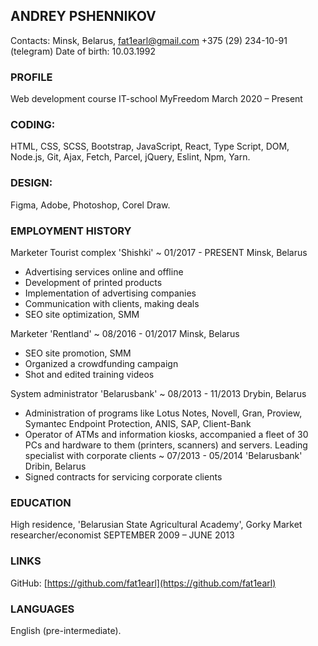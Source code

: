 ## ANDREY PSHENNIKOV ##
Contacts: Minsk, Belarus, 
fat1earl@gmail.com +375 (29) 234-10-91 (telegram)
Date of birth: 10.03.1992 

### PROFILE ### 
Web development course IT-school MyFreedom 
March 2020 – Present

### CODING: ###
HTML, CSS, SCSS, Bootstrap, JavaScript, React, Type Script, DOM, Node.js, Git, Ajax, Fetch, Parcel, jQuery, Eslint, Npm, Yarn.
### DESIGN: ###
Figma, Adobe, Photoshop, Corel Draw.

### EMPLOYMENT HISTORY ###
Marketer Tourist complex 'Shishki' ~ 01/2017 - PRESENT 
Minsk, Belarus
- Advertising services online and offline
- Development of printed products
- Implementation of advertising companies
- Communication with clients, making deals
- SEO site optimization, SMM

Marketer 'Rentland' ~ 08/2016 - 01/2017 
Minsk, Belarus
- SEO site promotion, SMM
- Organized a crowdfunding campaign
- Shot and edited training videos

System administrator 'Belarusbank' ~ 08/2013 - 11/2013 
Drybin, Belarus
- Administration of programs like Lotus Notes, Novell, Gran,
Proview, Symantec Endpoint Protection, ANIS, SAP, Client-Bank
- Operator of ATMs and information kiosks, accompanied a fleet of
30 PCs and hardware to them (printers, scanners) and servers.
Leading specialist with corporate clients ~ 07/2013 - 05/2014
'Belarusbank' Dribin, Belarus
- Signed contracts for servicing corporate clients

### EDUCATION ###
High residence, 'Belarusian State Agricultural Academy', Gorky
Market researcher/economist
SEPTEMBER 2009 – JUNE 2013

### LINKS ###
GitHub: [https://github.com/fat1earl](https://github.com/fat1earl)

### LANGUAGES ###
English (pre-intermediate).
